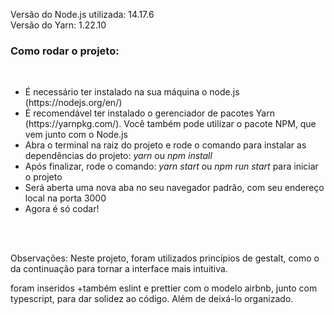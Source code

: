 <span>Versão do Node.js utilizada: 14.17.6</span>
<br />
<span>Versão do Yarn: 1.22.10</span>

<h3>Como rodar o projeto: </h3><br />

<ul>
  <li>É necessário ter instalado na sua máquina o node.js (<a target="_blank">https://nodejs.org/en/</a>)</li>
  <li>É recomendável ter instalado o gerenciador de pacotes Yarn (<a target="_blank">https://yarnpkg.com/</a>). Você também pode utilizar o pacote NPM, que vem junto com o Node.js</li>
  <li>Abra o terminal na raiz do projeto e rode o comando para instalar as dependências do projeto: <i>yarn</i> ou <i>npm install</i></li>
  <li>Após finalizar, rode o comando: <i>yarn start</i> ou <i>npm run start</i> para iniciar o projeto</li>
  <li>Será aberta uma nova aba no seu navegador padrão, com seu endereço local na porta 3000</li>
  <li>Agora é só codar!</li>
</ul>

<br /><br />

<p>Observações: Neste projeto, foram utilizados princípios de gestalt, como o da continuação para tornar a interface mais intuitiva.</p>
<p>foram inseridos +também eslint e prettier com o modelo airbnb, junto com typescript, para dar solidez ao código. Além de deixá-lo organizado.</p>
